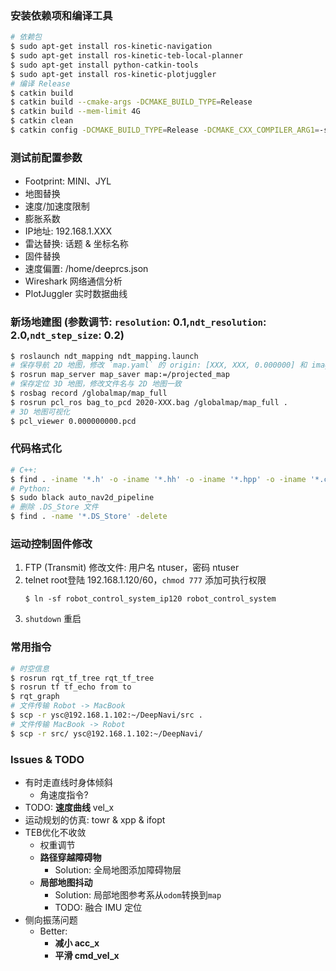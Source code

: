 ### 安装依赖项和编译工具
```bash
# 依赖包
$ sudo apt-get install ros-kinetic-navigation
$ sudo apt-get install ros-kinetic-teb-local-planner
$ sudo apt-get install python-catkin-tools
$ sudo apt-get install ros-kinetic-plotjuggler
# 编译 Release
$ catkin build
$ catkin build --cmake-args -DCMAKE_BUILD_TYPE=Release
$ catkin build --mem-limit 4G
$ catkin clean
$ catkin config -DCMAKE_BUILD_TYPE=Release -DCMAKE_CXX_COMPILER_ARG1=-std=c++11
```

### 测试前配置参数
- Footprint: MINI、JYL
- 地图替换
- 速度/加速度限制
- 膨胀系数
- IP地址: 192.168.1.XXX
- 雷达替换: 话题 & 坐标名称
- 固件替换
- 速度偏置: /home/deeprcs.json
- Wireshark   网络通信分析
- PlotJuggler 实时数据曲线

### 新场地建图 (参数调节: `resolution`: 0.1,`ndt_resolution`: 2.0,`ndt_step_size`: 0.2)
```bash
$ roslaunch ndt_mapping ndt_mapping.launch
# 保存导航 2D 地图，修改 `map.yaml` 的 origin: [XXX, XXX, 0.000000] 和 image: XXX.pgm
$ rosrun map_server map_saver map:=/projected_map
# 保存定位 3D 地图，修改文件名与 2D 地图一致
$ rosbag record /globalmap/map_full
$ rosrun pcl_ros bag_to_pcd 2020-XXX.bag /globalmap/map_full .
# 3D 地图可视化
$ pcl_viewer 0.000000000.pcd
```

### 代码格式化
```bash
# C++:
$ find . -iname '*.h' -o -iname '*.hh' -o -iname '*.hpp' -o -iname '*.c' -o -iname '*.cc' -o -iname '*.cpp' | xargs clang-format -i
# Python:
$ sudo black auto_nav2d_pipeline
# 删除 .DS_Store 文件
$ find . -name '*.DS_Store' -delete
```

### 运动控制固件修改
1. FTP (Transmit) 修改文件: 用户名 ntuser，密码 ntuser
2. telnet root登陆 192.168.1.120/60，`chmod 777` 添加可执行权限
   ```
   $ ln -sf robot_control_system_ip120 robot_control_system
   ```
3. `shutdown` 重启

### 常用指令
```bash
# 时空信息
$ rosrun rqt_tf_tree rqt_tf_tree
$ rosrun tf tf_echo from to
$ rqt_graph
# 文件传输 Robot -> MacBook
$ scp -r ysc@192.168.1.102:~/DeepNavi/src .
# 文件传输 MacBook -> Robot
$ scp -r src/ ysc@192.168.1.102:~/DeepNavi/
```

### Issues & TODO
- 有时走直线时身体倾斜
  - 角速度指令?
- TODO: **速度曲线** vel_x
- 运动规划的仿真: towr & xpp & ifopt
- TEB优化不收敛
  - 权重调节
  - **路径穿越障碍物**
    - Solution: 全局地图添加障碍物层
  - **局部地图抖动**
    - Solution: 局部地图参考系从`odom`转换到`map`
    - TODO: 融合 IMU 定位
- 侧向振荡问题
  - Better:
    - **减小 acc_x**
    - **平滑 cmd_vel_x**